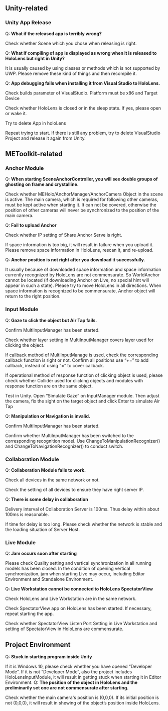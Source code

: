## Unity-related
### Unity App Release
Q: **What if the released app is terribly wrong?**

Check whether Scene which you chose when releasing is right.

Q: **What if compiling of app is displayed as wrong when it is released to HoloLens but right in Unity?**

It is usually caused by using classes or methods which is not supported by UWP. Please remove these kind of things and then recompile it.

Q: **App debugging fails when installing it from Visual Studio to HoloLens.**

Check builds parameter of VisualStudio. Platform must be x86 and Target Device

Check whether HoloLens is closed or in the sleep state. If yes, please open or wake it.

Try to delete App in holoLens

Repeat trying to start. If there is still any problem, try to delete VisualStudio Project and release it again from Unity.

## METoolkit-related
### Anchor Module
Q: **When starting SceneAnchorController, you will see double groups of ghosting on frame and crystalline.**

Check whether MEHolo/AnchorManager/AnchorCamera Object in the scene is active. The main camera, which is required for following other cameras, must be kept active when starting it. It can not be covered, otherwise the position of other cameras will never be synchronized to the position of the main camera.

Q: **Fail to upload Anchor**

Check whether IP setting of Share Anchor Serve is right.

If space information is too big, it will result in failure when you upload it. Please remove space information in HoloLens, rescan it, and re-upload.

Q: **Anchor position is not right after you download it successfully.**

It usually because of downloaded space information and space information currently recognized by HoloLens are not commensurate. So WorldAnchor cannot be located (if downloading Anchor on Live, no special hint will appear in such a state). Please try to move HoloLens in all directions. When space information is recognized to be commensurate, Anchor object will return to the right position.

### Input Module
Q: **Gaze to click the object but Air Tap fails.**

Confirm MultiInputManager has been started.

Check whether layer setting in MultiInputManager covers layer used for clicking the object.

If callback method of MultiInputManage is used, check the corresponding callback function is right or not. Confirm all positions use “+=” to add callback, instead of using “=” to cover callback.

If operational method of response function of clicking object is used, please check whether Collider used for clicking objects and modules with response function are on the same object.

Test in Unity. Open “Simulate Gaze” on InputManager module. Then adjust the camera, fix the sight on the target object and click Enter to simulate Air Tap

Q: **Manipulation or Navigation is invalid.**

Confirm MultiInputManager has been started.

Confirm whether MultiInputManager has been switched to the corresponding recognition model. Use ChangeToManipulationRecognizer() and ChangeToNavigationRecognizer() to conduct switch.

### Collaboration Module
Q: **Collaboration Module fails to work.**

Check all devices in the same network or not.

Check the setting of all devices to ensure they have right server IP.

Q: **There is some delay in collaboration**

Delivery interval of Collaboration Server is 100ms. Thus delay within about 100ms is reasonable.

If time for delay is too long. Please check whether the network is stable and the loading situation of Server Host.

### Live Module
Q: **Jam occurs soon after starting**

Please check Quality setting and vertical synchronization in all running models has been closed. In the condition of opening vertical synchronization, jam when starting Live may occur, including Editor Environment and Standalone Environment.

Q: **Live Workstation cannot be connected to HoloLens SpectatorView**

Check HoloLens and Live Workstation are in the same network.

Check SpectatorView app on HoloLens has been started. If necessary, repeat starting the app.

Check whether SpectatorView Listen Port Setting in Live Workstation and setting of SpectatorView in HoloLens are commensurate.

## Project Environment
Q: **Stuck in starting program inside Unity**

If it is Windows 10, please check whether you have opened “Developer Mode”. If it is not “Developer Mode”, also the project includes HoloLensInputModule, it will result in getting stuck when starting it in Editor Environment.
Q: **The position of the object in HoloLens and the preliminarily set one are not commensurate after starting.**

Check whether the main camera's position is (0,0,0). If its initial position is not (0,0,0), it will result in shewing of the object’s position inside HoloLens.



